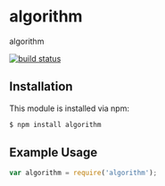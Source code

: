 # algorithm

algorithm

[![build status](https://secure.travis-ci.org/413994484@qq.com/algorithm.png)](http://travis-ci.org/413994484@qq.com/algorithm)

## Installation

This module is installed via npm:

``` bash
$ npm install algorithm
```

## Example Usage

``` js
var algorithm = require('algorithm');
```
